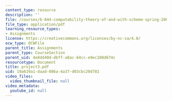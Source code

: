 ```yaml
---
content_type: resource
description: ''
file: /courses/6-844-computability-theory-of-and-with-scheme-spring-2003/19a619a1daad086a4a37d03cbc20d781_project3.pdf
file_type: application/pdf
learning_resource_types:
- Assignments
license: https://creativecommons.org/licenses/by-nc-sa/4.0/
ocw_type: OCWFile
parent_title: Assignments
parent_type: CourseSection
parent_uid: 4e8dd40d-dbff-a8ac-64cc-e9ec108d674c
resourcetype: Document
title: project3.pdf
uid: 19a619a1-daad-086a-4a37-d03cbc20d781
video_files:
  video_thumbnail_file: null
video_metadata:
  youtube_id: null
---
```

